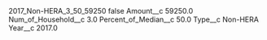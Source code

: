 <?xml version="1.0" encoding="UTF-8"?>
<CustomMetadata xmlns="http://soap.sforce.com/2006/04/metadata" xmlns:xsi="http://www.w3.org/2001/XMLSchema-instance" xmlns:xsd="http://www.w3.org/2001/XMLSchema">
    <label>2017_Non-HERA_3_50_59250</label>
    <protected>false</protected>
    <values>
        <field>Amount__c</field>
        <value xsi:type="xsd:double">59250.0</value>
    </values>
    <values>
        <field>Num_of_Household__c</field>
        <value xsi:type="xsd:double">3.0</value>
    </values>
    <values>
        <field>Percent_of_Median__c</field>
        <value xsi:type="xsd:double">50.0</value>
    </values>
    <values>
        <field>Type__c</field>
        <value xsi:type="xsd:string">Non-HERA</value>
    </values>
    <values>
        <field>Year__c</field>
        <value xsi:type="xsd:double">2017.0</value>
    </values>
</CustomMetadata>
